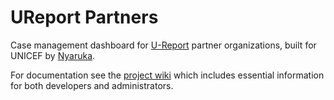 # UReport Partners

Case management dashboard for [U-Report](http://ureport.in) partner organizations, built for UNICEF by 
[Nyaruka](http://nyaruka.com).

For documentation see the [project wiki](https://github.com/rapidpro/ureport-partners/wiki) which includes essential 
information for both developers and administrators.
